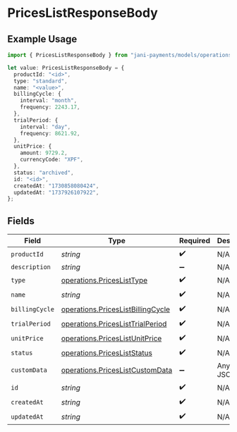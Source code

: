 # PricesListResponseBody

## Example Usage

```typescript
import { PricesListResponseBody } from "jani-payments/models/operations";

let value: PricesListResponseBody = {
  productId: "<id>",
  type: "standard",
  name: "<value>",
  billingCycle: {
    interval: "month",
    frequency: 2243.17,
  },
  trialPeriod: {
    interval: "day",
    frequency: 8621.92,
  },
  unitPrice: {
    amount: 9729.2,
    currencyCode: "XPF",
  },
  status: "archived",
  id: "<id>",
  createdAt: "1730858080424",
  updatedAt: "1737926107922",
};
```

## Fields

| Field                                                                                  | Type                                                                                   | Required                                                                               | Description                                                                            |
| -------------------------------------------------------------------------------------- | -------------------------------------------------------------------------------------- | -------------------------------------------------------------------------------------- | -------------------------------------------------------------------------------------- |
| `productId`                                                                            | *string*                                                                               | :heavy_check_mark:                                                                     | N/A                                                                                    |
| `description`                                                                          | *string*                                                                               | :heavy_minus_sign:                                                                     | N/A                                                                                    |
| `type`                                                                                 | [operations.PricesListType](../../models/operations/priceslisttype.md)                 | :heavy_check_mark:                                                                     | N/A                                                                                    |
| `name`                                                                                 | *string*                                                                               | :heavy_check_mark:                                                                     | N/A                                                                                    |
| `billingCycle`                                                                         | [operations.PricesListBillingCycle](../../models/operations/priceslistbillingcycle.md) | :heavy_check_mark:                                                                     | N/A                                                                                    |
| `trialPeriod`                                                                          | [operations.PricesListTrialPeriod](../../models/operations/priceslisttrialperiod.md)   | :heavy_check_mark:                                                                     | N/A                                                                                    |
| `unitPrice`                                                                            | [operations.PricesListUnitPrice](../../models/operations/priceslistunitprice.md)       | :heavy_check_mark:                                                                     | N/A                                                                                    |
| `status`                                                                               | [operations.PricesListStatus](../../models/operations/pricesliststatus.md)             | :heavy_check_mark:                                                                     | N/A                                                                                    |
| `customData`                                                                           | [operations.PricesListCustomData](../../models/operations/priceslistcustomdata.md)     | :heavy_minus_sign:                                                                     | Any valid JSON value                                                                   |
| `id`                                                                                   | *string*                                                                               | :heavy_check_mark:                                                                     | N/A                                                                                    |
| `createdAt`                                                                            | *string*                                                                               | :heavy_check_mark:                                                                     | N/A                                                                                    |
| `updatedAt`                                                                            | *string*                                                                               | :heavy_check_mark:                                                                     | N/A                                                                                    |